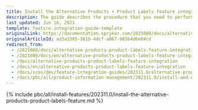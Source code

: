 ```yaml
---
title: Install the Alternative Products + Product Labels feature integration
description: The guide describes the procedure that you need to perform in order to integrate the Alternative Products + Product Labels feature into your project.
last_updated: Jun 16, 2021
template: feature-integration-guide-template
originalLink: https://documentation.spryker.com/2021080/docs/alternative-products-product-labels-feature-integration
originalArticleId: ad3a3385-381b-4dcf-a067-965b4d6e04cd
redirect_from:
  - /2021080/docs/alternative-products-product-labels-feature-integration
  - /2021080/docs/en/alternative-products-product-labels-feature-integration
  - /docs/alternative-products-product-labels-feature-integration
  - /docs/en/alternative-products-product-labels-feature-integration
  - /docs/scos/dev/feature-integration-guides/202311.0/alternative-products-product-label-feature-integration.html
  - /docs/pbc/all/product-information-management/202311.0/install-and-upgrade/install-features/install-the-alternative-products-product-label-feature.html
---
```


{% include pbc/all/install-features/202311.0/install-the-alternative-products-product-labels-feature.md %} <!-- To edit, see /_includes/pbc/all/install-features/202311.0/install-the-alternative-products-product-label-feature.md -->
